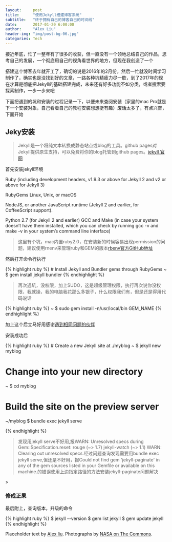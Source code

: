 ```yaml
---
layout:     post
title:      "使用Jekyll搭建博客系统"
subtitle:   "终于拥有自己的博客自己的时间线"
date:       2017-01-20 6:00:00
author:     "Alex Liu"
header-img: "img/post-bg-06.jpg"
categories: Tech
---
```


<p>接近年底，忙了一整年有了很多的收获，但一直没有一个领地总结自己的作品，思考自己的发展，一个彻底用自己的视角看世界的地方，但现在我创造了一个</p>


<p>搭建这个博客去年就开工了，确切的说是2016年的2月份，然后一忙就没时间学习制作了，确实也是没找到好的文章，一路各种坑精疲力尽一歇，到了2017年的现在才算是彻底把Jekyll的基础搭建完成，未来还有好多功能不如分类，或者搜索要探索制作，一步一步来吧</p>

<p>下面把遇到的坑和安装的过程记录一下，以便未来查阅安装（家里的mac 
Pro就是下一个安装对象，自己看着自己的教程安装想想挺有趣）废话太多了，有点兴奋，下面开始</p>
<h2 class="section-heading">Jeky安装</h2>
<blockquote>Jekyll是一个将纯文本转换成静态站点或blog的工具。github pages对Jekyll提供原生支持，可以免费将你的blog托管到github pages。<a href="https://jekyllrb.com/">jekyll 官网</a></blockquote>

<p>首先安装jekyll环境</p>
<p>Ruby (including development headers, v1.9.3 or above for Jekyll 2 and v2 or above for Jekyll 3)</p>
<p>RubyGems
Linux, Unix, or macOS</p>
<p>NodeJS, or another JavaScript runtime (Jekyll 2 and earlier, for CoffeeScript support).</p>
<p>Python 2.7 (for Jekyll 2 and earlier)
GCC and Make (in case your system doesn’t have them installed, which you can check by running gcc -v and make -v in your system’s command line interface)</p>
<blockquote>这里有个坑，mac内置ruby2.0，在安装新的时候容易出现permission的问题，建议使用rnenv来管理ruby和GEM的版本<a href="https://github.com/rbenv/rbenv#homebrew-on-mac-os-x">rbenv官方GitHub地址</a></blockquote>
<p>然后打开命令行执行</p>
{% highlight ruby %}
# Install Jekyll and Bundler gems through RubyGems
~ $ gem install jekyll bundler
{% endhighlight %}
<blockquote>再次遇坑，没权限，加上SUDO，这是超级管理权限，执行再次说你没权限，我就操，我的电脑我花那么多银子，什么权限我们有，但是还是得用代码说话</blockquote>
{% highlight ruby %}
~ $ sudo gem install -n/usr/local/bin GEM_NAME
{% endhighlight %}

<p>加上这个后立马好用感谢<a href="https://github.com/sass/sass/issues/1768">遇到相同问题的伙伴</a></p>

<p>安装成功后</p>
{% highlight ruby %}
# Create a new Jekyll site at ./myblog
~ $ jekyll new myblog

# Change into your new directory
~ $ cd myblog

# Build the site on the preview server
~/myblog $ bundle exec jekyll serve

{% endhighlight %}

<blockquote>发现用jekyll serve不好用,报WARN: Unresolved specs during Gem::Specification.reset:
      rouge (~> 1.7)
      jekyll-watch (~> 1.1)
WARN: Clearing out unresolved specs.经过问题查询发现需要用bundle exec jekyll serve,但还是不好用，报Could not find gem 'jekyll-paginate' in any of the gem sources listed in your Gemfile or available on this machine.的错误使用上边指定路径的方法安装jekyll-paginate问题解决</blockquote>>
<h3>修成正果</h3>
<p>最后附上，查询版本，升级的命令</p>
{% highlight ruby %}
$ jekyll --version
$ gem list jekyll
$ gem update jekyll
{% endhighlight %}


<p>Placeholder text by <a href="http://founderx4.github.io/">Alex liu</a>. Photographs by <a href="https://www.flickr.com/photos/nasacommons/">NASA on The Commons</a>.</p>